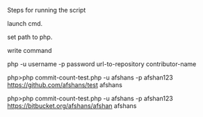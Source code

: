 Steps for running the script

launch cmd.

set path to php.

write command 

php <path to commit-count-test.php> -u username -p password url-to-repository contributor-name

php>php commit-count-test.php -u afshans -p afshan123 https://github.com/afshans/test afshans

php>php commit-count-test.php -u afshans -p afshan123 https://bitbucket.org/afshans/afshan afshans
